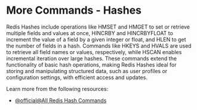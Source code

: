 # More Commands - Hashes

Redis Hashes include operations like HMSET and HMGET to set or retrieve multiple fields and values at once, HINCRBY and HINCRBYFLOAT to increment the value of a field by a given integer or float, and HLEN to get the number of fields in a hash. Commands like HKEYS and HVALS are used to retrieve all field names or values, respectively, while HSCAN enables incremental iteration over large hashes. These commands extend the functionality of basic hash operations, making Redis Hashes ideal for storing and manipulating structured data, such as user profiles or configuration settings, with efficient access and updates.

Learn more from the following resources:

- [@official@All Redis Hash Commands](https://redis.io/docs/latest/commands/?group=hash)